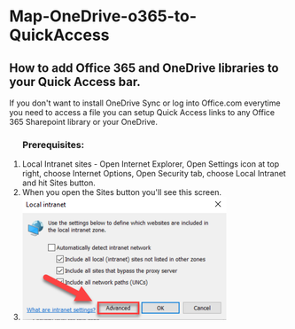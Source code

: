 # Map-OneDrive-o365-to-QuickAccess
<h2>How to add Office 365 and OneDrive libraries to your Quick Access bar.</h2>
If you don't want to install OneDrive Sync or log into Office.com everytime you need to access a file you can setup Quick Access links to any Office 365 Sharepoint library or your OneDrive.

<ol>
<h3>Prerequisites:</h3>
            <li>Local Intranet sites - Open Internet Explorer, Open Settings icon at top right, choose Internet Options, Open Security tab, choose Local Intranet and hit Sites button.</li>
            <li>When you open the Sites button you'll see this screen.</li>
            <li><img src="./Local-Intranet.png" alt="Local Intranet Settings"></li>
<ol>  
